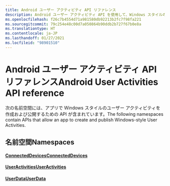 ```yaml
---
title: Android ユーザー アクティビティ API リファレンス
description: Android ユーザー アクティビティ API を使用して、Windows スタイルのユーザー アクティビティを作成および発行します。
ms.openlocfilehash: f26c7b4554d71a981580db92213b2fc7f98fa221
ms.sourcegitcommit: 79c254e48c00d7a050864b90ddb2b727f67b0e8a
ms.translationtype: HT
ms.contentlocale: ja-JP
ms.lasthandoff: 01/27/2021
ms.locfileid: "98901510"
---
```

# <a name="android-user-activities-api-reference"></a><span data-ttu-id="76177-103">Android ユーザー アクティビティ API リファレンス</span><span class="sxs-lookup"><span data-stu-id="76177-103">Android User Activities API reference</span></span>

<span data-ttu-id="76177-104">次の名前空間には、アプリで Windows スタイルのユーザー アクティビティを作成および公開するための API が含まれています。</span><span class="sxs-lookup"><span data-stu-id="76177-104">The following namespaces contain APIs that allow an app to create and publish Windows-style User Activities.</span></span>

## <a name="namespaces"></a><span data-ttu-id="76177-105">名前空間</span><span class="sxs-lookup"><span data-stu-id="76177-105">Namespaces</span></span>

#### <a name="connecteddevices"></a>[<span data-ttu-id="76177-106">ConnectedDevices</span><span class="sxs-lookup"><span data-stu-id="76177-106">ConnectedDevices</span></span>](/java/api/com.microsoft.connecteddevices)
#### <a name="useractivities"></a>[<span data-ttu-id="76177-107">UserActivities</span><span class="sxs-lookup"><span data-stu-id="76177-107">UserActivities</span></span>](/java/api/com.microsoft.connecteddevices.userdata.useractivities)
#### <a name="userdata"></a>[<span data-ttu-id="76177-108">UserData</span><span class="sxs-lookup"><span data-stu-id="76177-108">UserData</span></span>](/java/api/com.microsoft.connecteddevices.userdata)